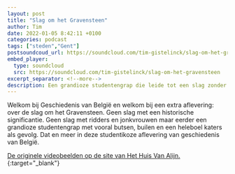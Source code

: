 ```yaml
---
layout: post
title: "Slag om het Gravensteen"
author: Tim
date: 2022-01-05 8:42:11 +0100
categories: podcast
tags: ["steden","Gent"]
postsoundcoud_url: https://soundcloud.com/tim-gistelinck/slag-om-het-gravensteen
embed_player:
  type: soundcloud
  src: https://soundcloud.com/tim-gistelinck/slag-om-het-gravensteen
excerpt_separator: <!--more-->
description: Een grandioze studentengrap die leide tot een slag zonder historische significantie.
---
```

Welkom bij Geschiedenis van België en welkom bij een extra aflevering: over de slag om het Gravensteen. Geen slag met een historische significantie. Geen slag met ridders en jonkvrouwen maar eerder een grandioze studentengrap met vooral butsen, builen en een heleboel katers als gevolg. Dat en meer in deze studentikoze aflevering van geschiedenis van België.

[De originele videobeelden op de site van Het Huis Van Alijn.](https://huisvanalijn.be/nl/collectie-item/de-slag-om-t-gravensteen-gent-1949){:target="_blank"}